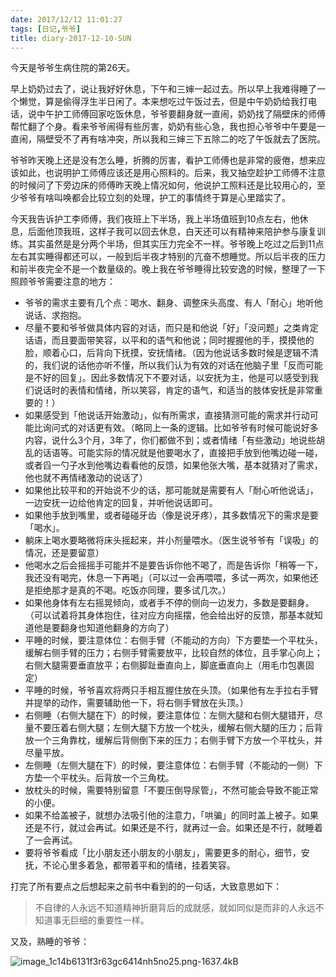 ```yaml
---
date: 2017/12/12 11:01:27
tags: [日记,爷爷]
title: diary-2017-12-10-SUN
---
```


今天是爷爷生病住院的第26天。

早上奶奶过去了，说让我好好休息，下午和三婶一起过去。所以早上我难得睡了一个懒觉，算是偷得浮生半日闲了。本来想吃过午饭过去，但是中午奶奶给我打电话，说中午护工师傅回家吃饭休息，爷爷要翻身就一直闹，奶奶找了隔壁床的师傅帮忙翻了个身。看来爷爷闹得有些厉害，奶奶有些心急，我也担心爷爷中午要是一直闹，隔壁受不了再有啥冲突，所以我和三婶三下五除二的吃了午饭就去了医院。

爷爷昨天晚上还是没有怎么睡，折腾的厉害，看护工师傅也是非常的疲倦，想来应该如此，也说明护工师傅应该还是用心照料的。后来，我又抽空趁护工师傅不注意的时候问了下旁边床的师傅昨天晚上情况如何，他说护工照料还是比较用心的，至少爷爷有啥叫唤都会比较立刻的处理，护工的事情终于算是心里踏实了。

今天我告诉护工李师傅，我们夜班上下半场，我上半场值班到10点左右，他休息，后面他顶我班，这样子我可以回去休息，白天还可以有精神来陪护参与康复训练。其实虽然是是分两个半场，但其实压力完全不一样。爷爷晚上吃过之后到11点左右其实睡得都还可以，一般到后半夜才特别的亢奋不想睡觉。所以后半夜的压力和前半夜完全不是一个数量级的。晚上我在爷爷睡得比较安逸的时候，整理了一下照顾爷爷需要注意的地方：

* 爷爷的需求主要有几个点：喝水、翻身、调整床头高度、有人「耐心」地听他说话、求抱抱。
* 尽量不要和爷爷做具体内容的对话，而只是和他说「好」「没问题」之类肯定话语，而且要面带笑容，以平和的语气和他说；同时握握他的手，摸摸他的脸，顺着心口，后背向下抚摸，安抚情绪。（因为他说话多数时候是逻辑不清的，我们说的话他亦听不懂，所以我们认为有效的对话在他脑子里「反而可能是不好的回复」。因此多数情况下不要对话，以安抚为主，他是可以感受到我们说话时的表情和情绪，所以笑容，肯定的语气，和适当的肢体安抚是非常重要的！）
* 如果感受到「他说话开始激动」，似有所需求，直接猜测可能的需求并行动可能比询问式的对话更有效。（略同上一条的逻辑。比如爷爷有时候可能说好多内容，说什么3个月，3年了，你们都做不到；或者情绪「有些激动」地说些胡乱的话语等。可能实际的情况就是他要喝水了，直接把手放到他嘴边碰一碰，或者舀一勺子水到他嘴边看看他的反馈，如果他张大嘴，基本就猜对了需求，他也就不再情绪激动的说话了）
* 如果他比较平和的开始说不少的话，那可能就是需要有人「耐心听他说话」，一边安抚一边给他肯定的回复，并听他说话即可。
* 如果他手放到嘴里，或者碰碰牙齿（像是说牙疼），其多数情况下的需求是要「喝水」。
* 躺床上喝水要略微将床头摇起来，并小剂量喂水。（医生说爷爷有「误吸」的情况，还是要留意）
* 他喝水之后会摇摇手可能并不是要告诉你他不喝了，而是告诉你「稍等一下，我还没有喝完，休息一下再喝」（可以过一会再喂喂，多试一两次，如果他还是拒绝那才是真的不喝。吃饭亦同理，要多试几次。）
* 如果他身体有左右摇晃倾向，或者手不停的侧向一边发力，多数是要翻身。（可以试着将其身体抱住，往对应方向摇摆，他会给出好的反馈，那基本就知道他是要翻身也知道他翻身的方向了）
* 平睡的时候，要注意体位：右侧手臂（不能动的方向）下方要垫一个平枕头，缓解右侧手臂的压力；右侧手臂需要放平，比较自然的体位，且手掌心向上；右侧大腿需要垂直放平；右侧脚趾垂直向上，脚底垂直向上（用毛巾包裹固定）
* 平睡的时候，爷爷喜欢将两只手相互握住放在头顶。（如果他有左手拉右手臂并提举的动作，需要辅助他一下，将右侧手臂放在头顶。）
* 右侧睡（右侧大腿在下）的时候，要注意体位：左侧大腿和右侧大腿错开，尽量不要压着右侧大腿；左侧大腿下方放一个枕头，缓解右侧大腿的压力；后背放一个三角靠枕，缓解后背侧倒下来的压力；右侧手臂下方放一个平枕头，并尽量平放。
* 左侧睡（左侧大腿在下）的时候，要注意体位：右侧手臂（不能动的一侧）下方垫一个平枕头。后背放一个三角枕。
* 放枕头的时候，需要特别留意「不要压倒导尿管」，不然可能会导致不能正常的小便。
* 如果不给盖被子，就想办法吸引他的注意力，「哄骗」的同时盖上被子。如果还是不行，就过会再试。如果还是不行，就再过一会。如果还是不行，就睡着了一会再试。
* 要将爷爷看成「比小朋友还小朋友的小朋友」，需要更多的耐心，细节，安抚，不论心里多着急，都带着平和的情绪，挂着笑容。

打完了所有要点之后想起来之前书中看到的的一句话，大致意思如下：

> 不自律的人永远不知道精神折磨背后的成就感，就如同似是而非的人永远不知道事无巨细的重要性一样。 

又及，熟睡的爷爷：

![image_1c14b6131f3r63gc6414nh5no25.png-1637.4kB][1]


  [1]: http://static.zybuluo.com/whiledoing/sj919w8teuxwgcxup5hd9f9x/image_1c14b6131f3r63gc6414nh5no25.png
